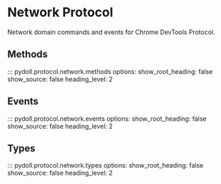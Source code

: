 # Network Protocol

Network domain commands and events for Chrome DevTools Protocol.

## Methods

::: pydoll.protocol.network.methods
    options:
      show_root_heading: false
      show_source: false
      heading_level: 2

## Events

::: pydoll.protocol.network.events
    options:
      show_root_heading: false
      show_source: false
      heading_level: 2

## Types

::: pydoll.protocol.network.types
    options:
      show_root_heading: false
      show_source: false
      heading_level: 2